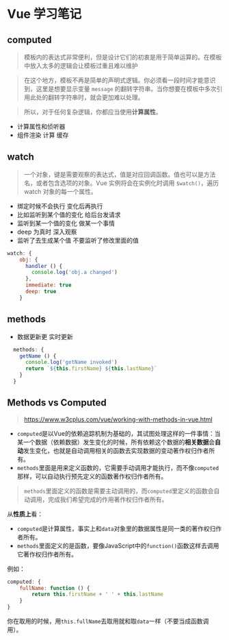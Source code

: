 # Vue 学习笔记

## computed

> 模板内的表达式非常便利，但是设计它们的初衷是用于简单运算的。在模板中放入太多的逻辑会让模板过重且难以维护

> 在这个地方，模板不再是简单的声明式逻辑。你必须看一段时间才能意识到，这里是想要显示变量 `message` 的翻转字符串。当你想要在模板中多次引用此处的翻转字符串时，就会更加难以处理。

> 所以，对于任何复杂逻辑，你都应当使用**计算属性**。

- 计算属性和侦听器
- 组件渲染 计算 缓存

## watch

> 一个对象，键是需要观察的表达式，值是对应回调函数。值也可以是方法名，或者包含选项的对象。Vue 实例将会在实例化时调用 `$watch()`，遍历 watch 对象的每一个属性。

- 绑定时候不会执行 变化后再执行
- 比如监听到某个值的变化 给后台发请求
- 监听到某一个值的变化 做某一个事情
- deep 为真时 深入观察
- 监听了去生成某个值  不要监听了修改里面的值

```javascript
watch: {    
	obj: {
      handler () {
        console.log('obj.a changed')
      },
      immediate: true
      deep: true
    }
```



## methods

- 数据更新更 实时更新

```javascript
  methods: {
    getName () {
      console.log('getName invoked')
      return `${this.firstName} ${this.lastName}`
    }
  }
```



## Methods vs Computed
> https://www.w3cplus.com/vue/working-with-methods-in-vue.html


- `computed`是以Vue的依赖追踪机制为基础的，其试图处理这样的一件事情：当某一个数据（依赖数据）发生变化的时候，所有依赖这个数据的**相关数据**会**自动**发生变化，也就是自动调用相关的函数去实现数据的变动著作权归作者所有。
- `methods`里面是用来定义函数的，它需要手动调用才能执行，而不像`computed`那样，可以自动执行预先定义的函数著作权归作者所有。

> `methods`里面定义的函数是需要主动调用的，而`computed`里定义的函数会自动调用，完成我们希望完成的作用著作权归作者所有。 

从**性质上**看：

- `computed`是计算属性，事实上和`data`对象里的数据属性是同一类的著作权归作者所有。
- `methods`里面定义的是函数，要像JavaScript中的`function()`函数这样去调用它著作权归作者所有。

例如：

```javascript
computed: { 
    fullName: function () {
        return this.firstName + ' ' + this.lastName 
    } 
}
```

你在取用的时候，用`this.fullName`去取用就和取`data`一样（不要当成函数调用）。

